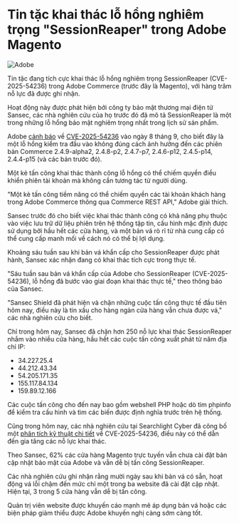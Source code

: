# Tin tặc khai thác lỗ hổng nghiêm trọng "SessionReaper" trong Adobe Magento

![Adobe](https://www.bleepstatic.com/content/hl-images/2023/09/12/adobe.jpg)

Tin tặc đang tích cực khai thác lỗ hổng nghiêm trọng SessionReaper (CVE-2025-54236) trong Adobe Commerce (trước đây là Magento), với hàng trăm nỗ lực đã được ghi nhận.

Hoạt động này được phát hiện bởi công ty bảo mật thương mại điện tử Sansec, các nhà nghiên cứu của họ trước đó đã mô tả SessionReaper là một trong những lỗ hổng bảo mật nghiêm trọng nhất trong lịch sử sản phẩm.

Adobe [cảnh báo](https://www.bleepingcomputer.com/news/security/adobe-patches-critical-sessionreaper-flaw-in-magento-ecommerce-platform/) về [CVE-2025-54236](https://nvd.nist.gov/vuln/detail/CVE-2025-54236) vào ngày 8 tháng 9, cho biết đây là một lỗ hổng kiểm tra đầu vào không đúng cách ảnh hưởng đến các phiên bản Commerce 2.4.9-alpha2, 2.4.8-p2, 2.4.7-p7, 2.4.6-p12, 2.4.5-p14, 2.4.4-p15 (và các bản trước đó).

Một kẻ tấn công khai thác thành công lỗ hổng có thể chiếm quyền điều khiển phiên tài khoản mà không cần tương tác từ người dùng.

"Một kẻ tấn công tiềm năng có thể chiếm quyền các tài khoản khách hàng trong Adobe Commerce thông qua Commerce REST API," Adobe giải thích.

Sansec trước đó cho biết việc khai thác thành công có khả năng phụ thuộc vào việc lưu trữ dữ liệu phiên trên hệ thống tập tin, cấu hình mặc định được sử dụng bởi hầu hết các cửa hàng, và một bản vá rò rỉ từ nhà cung cấp có thể cung cấp manh mối về cách nó có thể bị lợi dụng.

Khoảng sáu tuần sau khi bản vá khẩn cấp cho SessionReaper được phát hành, Sansec xác nhận đang có khai thác tích cực trong thực tế.

"Sáu tuần sau bản vá khẩn cấp của Adobe cho SessionReaper (CVE-2025-54236), lỗ hổng đã bước vào giai đoạn khai thác thực tế," theo thông báo của Sansec.

"Sansec Shield đã phát hiện và chặn những cuộc tấn công thực tế đầu tiên hôm nay, điều này là tin xấu cho hàng ngàn cửa hàng vẫn chưa được vá," các nhà nghiên cứu cho biết.

Chỉ trong hôm nay, Sansec đã chặn hơn 250 nỗ lực khai thác SessionReaper nhắm vào nhiều cửa hàng, hầu hết các cuộc tấn công xuất phát từ năm địa chỉ IP:

* 34.227.25.4
* 44.212.43.34
* 54.205.171.35
* 155.117.84.134
* 159.89.12.166

Các cuộc tấn công cho đến nay bao gồm webshell PHP hoặc dò tìm phpinfo để kiểm tra cấu hình và tìm các biến được định nghĩa trước trên hệ thống.

Cũng trong hôm nay, các nhà nghiên cứu tại Searchlight Cyber đã công bố một [phân tích kỹ thuật chi tiết](https://slcyber.io/assetnote-security-research-center/why-nested-deserialization-is-still-harmful-magento-rce-cve-2025-54236/) về CVE-2025-54236, điều này có thể dẫn đến gia tăng các nỗ lực khai thác.

Theo Sansec, 62% các cửa hàng Magento trực tuyến vẫn chưa cài đặt bản cập nhật bảo mật của Adobe và vẫn dễ bị tấn công SessionReaper.

Các nhà nghiên cứu ghi nhận rằng mười ngày sau khi bản vá có sẵn, hoạt động vá lỗi chậm đến mức chỉ một trong ba website đã cài đặt cập nhật. Hiện tại, 3 trong 5 cửa hàng vẫn dễ bị tấn công.

Quản trị viên website được khuyến cáo mạnh mẽ áp dụng bản vá hoặc các biện pháp giảm thiểu được Adobe khuyến nghị càng sớm càng tốt.